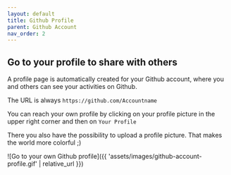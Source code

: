 ```yaml
---
layout: default
title: Github Profile
parent: Github Account
nav_order: 2
---
```


## Go to your profile to share with others

A profile page is automatically created for your Github account, where you and others can see your activities on Github.

The URL is always `https://github.com/Accountname`

You can reach your own profile by clicking on your profile picture in the upper right corner and then on `Your Profile`

There you also have the possibility to upload a profile picture. That makes the world more colorful ;)

![Go to your own Github profile]({{ 'assets/images/github-account-profile.gif' | relative_url }})
